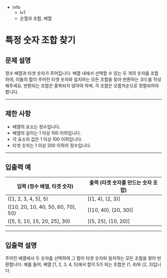 - info
    - lv1
    - 순열과 조합, 배열

# 특정 숫자 조합 찾기
## 문제 설명
정수 배열과 타겟 숫자가 주어집니다. 배열 내에서 선택할 수 있는 두 개의 숫자를 조합하여, 이들의 합이 주어진 타겟 숫자와 일치하는 모든 조합을 찾아 반환하는 코드를 작성해주세요. 반환되는 조합은 중복되지 않아야 하며, 각 조합은 오름차순으로 정렬되어야 합니다.

---

## 제한 사항

- 배열의 요소는 정수입니다.
- 배열의 길이는 1 이상 100 이하입니다.
- 각 요소의 값은 1 이상 100 이하입니다.
- 타겟 숫자는 1 이상 200 이하의 정수입니다.

---

## 입출력 예

| 입력 (정수 배열, 타겟 숫자) | 출력 (타겟 숫자를 만드는 숫자 조합) |
| --------------------------- | ----------------------------------- |
| ([1, 2, 3, 4, 5], 5) | [(1, 4), (2, 3)] |
| ([10, 20, 10, 40, 50, 60, 70], 50) | [(10, 40), (20, 30)] |
| ([5, 5, 10, 15, 20, 25], 30) | [(5, 25), (10, 20)] |

---

## 입출력 설명
주어진 배열에서 두 숫자를 선택하여 그 합이 타겟 숫자와 일치하는 모든 조합을 찾아 반환합니다. 예를 들어, 배열 [1, 2, 3, 4, 5]에서 합이 5가 되는 조합은 (1, 4)와 (2, 3)입니다.
